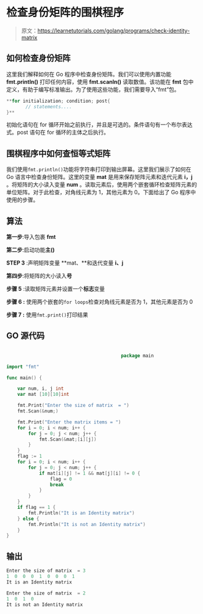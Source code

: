 # 检查身份矩阵的围棋程序

> 原文：<https://learnetutorials.com/golang/programs/check-identity-matrix>

## 如何检查身份矩阵

这里我们解释如何在 Go 程序中检查身份矩阵。我们可以使用内置功能 **fmt.println()** 打印任何内容，使用 **fmt.scanln()** 读取数值。该功能在 **fmt** 包中定义，有助于编写标准输出。为了使用这些功能，我们需要导入“fmt”包。

```go
**for initialization; condition; post{
       // statements....
}** 

```

初始化语句在 for 循环开始之前执行，并且是可选的。条件语句有一个布尔表达式。post 语句在 for 循环的主体之后执行。

## 围棋程序中如何查恒等式矩阵

我们使用`fmt.println()`功能将字符串打印到输出屏幕。这里我们展示了如何在 Go 语言中检查身份矩阵。这里的变量 **mat** 是用来保存矩阵元素和迭代元素 **i，j** 。将矩阵的大小读入变量 **num** 。读取元素后，使用两个嵌套循环检查矩阵元素的单位矩阵。对于此检查，对角线元素为 1，其他元素为 0。下面给出了 Go 程序中使用的步骤。

## 算法

**第一步**:导入包裹 **fmt**

**第二步**:启动功能**主()**

**STEP 3** :声明矩阵变量 **mat、**和迭代变量 **i、j**

**第四步**:将矩阵的大小读入**号**

**步骤 5** :读取矩阵元素并设置一个**标志**变量

****步骤 6** :** 使用两个嵌套的`for loops`检查对角线元素是否为 1，其他元素是否为 0

****步骤 7** :** 使用`fmt.print()`打印结果

## GO 源代码

```go

                                          package main

import "fmt"

func main() {

    var num, i, j int
    var mat [10][10]int

    fmt.Print("Enter the size of matrix  = ")
    fmt.Scan(&num;)

    fmt.Print("Enter the matrix items = ")
    for i = 0; i < num; i++ {
        for j = 0; j < num; j++ {
            fmt.Scan(&mat;[i][j])
        }
    }
    flag := 1
    for i = 0; i < num; i++ {
        for j = 0; j < num; j++ {
            if mat[i][j] != 1 && mat[j][i] != 0 {
                flag = 0
                break
            }
        }
    }
    if flag == 1 {
        fmt.Println("It is an Identity matrix")
    } else {
        fmt.Println("It is not an Identity matrix")
    }
}

```

## 输出

```go
Enter the size of matrix  = 3
1  0  0  0  1  0  0  0  1
It is an Identity matrix

Enter the size of matrix  = 2
1  0  1  0  
It is not an Identity matrix
```